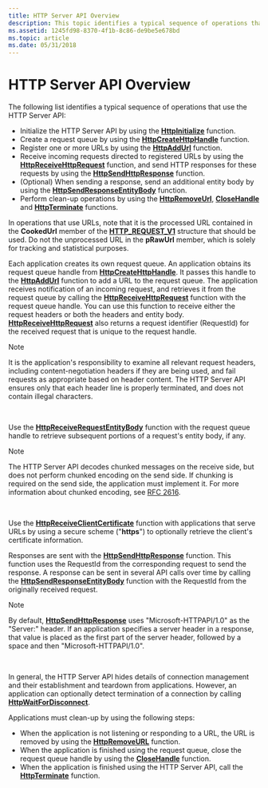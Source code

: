 ```yaml
---
title: HTTP Server API Overview
description: This topic identifies a typical sequence of operations that use the HTTP Server API.
ms.assetid: 1245fd98-8370-4f1b-8c86-de9be5e678bd
ms.topic: article
ms.date: 05/31/2018
---
```


# HTTP Server API Overview

The following list identifies a typical sequence of operations that use the HTTP Server API:

-   Initialize the HTTP Server API by using the [**HttpInitialize**](/windows/desktop/api/Http/nf-http-httpinitialize) function.
-   Create a request queue by using the [**HttpCreateHttpHandle**](/windows/desktop/api/Http/nf-http-httpcreatehttphandle) function.
-   Register one or more URLs by using the [**HttpAddUrl**](/windows/desktop/api/Http/nf-http-httpaddurl) function.
-   Receive incoming requests directed to registered URLs by using the [**HttpReceiveHttpRequest**](/windows/desktop/api/Http/nf-http-httpreceivehttprequest) function, and send HTTP responses for these requests by using the [**HttpSendHttpResponse**](/windows/desktop/api/Http/nf-http-httpsendhttpresponse) function.
-   (Optional) When sending a response, send an additional entity body by using the [**HttpSendResponseEntityBody**](/windows/desktop/api/Http/nf-http-httpsendresponseentitybody) function.
-   Perform clean-up operations by using the [**HttpRemoveUrl**](/windows/desktop/api/Http/nf-http-httpremoveurl), [**CloseHandle**](https://msdn.microsoft.com/library/windows/desktop/ms724211) and [**HttpTerminate**](/windows/desktop/api/Http/nf-http-httpterminate) functions.

In operations that use URLs, note that it is the processed URL contained in the **CookedUrl** member of the [**HTTP\_REQUEST\_V1**](/windows/desktop/api/Http/ns-http-_http_request_v1) structure that should be used. Do not the unprocessed URL in the **pRawUrl** member, which is solely for tracking and statistical purposes.

Each application creates its own request queue. An application obtains its request queue handle from [**HttpCreateHttpHandle**](/windows/desktop/api/Http/nf-http-httpcreatehttphandle). It passes this handle to the [**HttpAddUrl**](/windows/desktop/api/Http/nf-http-httpaddurl) function to add a URL to the request queue. The application receives notification of an incoming request, and retrieves it from the request queue by calling the [**HttpReceiveHttpRequest**](/windows/desktop/api/Http/nf-http-httpreceivehttprequest) function with the request queue handle. You can use this function to receive either the request headers or both the headers and entity body. [**HttpReceiveHttpRequest**](/windows/desktop/api/Http/nf-http-httpreceivehttprequest) also returns a request identifier (RequestId) for the received request that is unique to the request handle.

> [!Note]  
> It is the application's responsibility to examine all relevant request headers, including content-negotiation headers if they are being used, and fail requests as appropriate based on header content. The HTTP Server API ensures only that each header line is properly terminated, and does not contain illegal characters.

 

Use the [**HttpReceiveRequestEntityBody**](/windows/desktop/api/Http/nf-http-httpreceiverequestentitybody) function with the request queue handle to retrieve subsequent portions of a request's entity body, if any.

> [!Note]  
> The HTTP Server API decodes chunked messages on the receive side, but does not perform chunked encoding on the send side. If chunking is required on the send side, the application must implement it. For more information about chunked encoding, see [RFC 2616](Http://go.microsoft.com/fwlink/p/?linkid=84048).

 

Use the [**HttpReceiveClientCertificate**](/windows/desktop/api/Http/nf-http-httpreceiveclientcertificate) function with applications that serve URLs by using a secure scheme ("**https**") to optionally retrieve the client's certificate information.

Responses are sent with the [**HttpSendHttpResponse**](/windows/desktop/api/Http/nf-http-httpsendhttpresponse) function. This function uses the RequestId from the corresponding request to send the response. A response can be sent in several API calls over time by calling the [**HttpSendResponseEntityBody**](/windows/desktop/api/Http/nf-http-httpsendresponseentitybody) function with the RequestId from the originally received request.

> [!Note]  
> By default, [**HttpSendHttpResponse**](/windows/desktop/api/Http/nf-http-httpsendhttpresponse) uses "Microsoft-HTTPAPI/1.0" as the "Server:" header. If an application specifies a server header in a response, that value is placed as the first part of the server header, followed by a space and then "Microsoft-HTTPAPI/1.0".

 

In general, the HTTP Server API hides details of connection management and their establishment and teardown from applications. However, an application can optionally detect termination of a connection by calling [**HttpWaitForDisconnect**](/windows/desktop/api/Http/nf-http-httpwaitfordisconnect).

Applications must clean-up by using the following steps:

-   When the application is not listening or responding to a URL, the URL is removed by using the [**HttpRemoveURL**](/windows/desktop/api/Http/nf-http-httpremoveurl) function.
-   When the application is finished using the request queue, close the request queue handle by using the [**CloseHandle**](https://msdn.microsoft.com/library/windows/desktop/ms724211) function.
-   When the application is finished using the HTTP Server API, call the [**HttpTerminate**](/windows/desktop/api/Http/nf-http-httpterminate) function.

 

 




